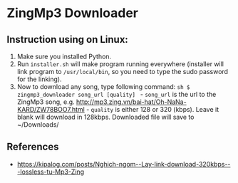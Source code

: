 # ZingMp3 Downloader

## Instruction using on Linux:
  1. Make sure you installed Python.
  2. Run `installer.sh` will make program running everywhere (installer will link program to `/usr/local/bin`, so you need to type the sudo password for the linking).
  3. Now to download any song, type following command:
    ```sh
    $ zingmp3_downloader song_url [quality]
    ```
    - `song_url` is the url to the ZingMp3 song, e.g. http://mp3.zing.vn/bai-hat/Oh-NaNa-KARD/ZW78BOO7.html
    - `quality` is either 128 or 320 (kbps). Leave it blank will download in 128kbps.
  Downloaded file will save to ~/Downloads/

## References
- https://kipalog.com/posts/Nghich-ngom--Lay-link-download-320kbps---lossless-tu-Mp3-Zing
